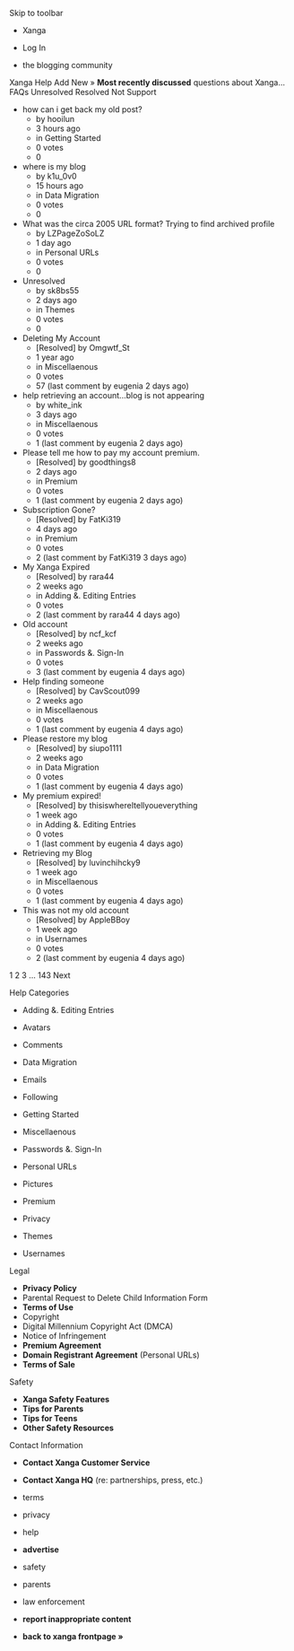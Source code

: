 Skip to toolbar

*   Xanga

*   Log In

*   the blogging community

Xanga Help Add New » **Most recently discussed** questions about Xanga… FAQs Unresolved Resolved Not Support

*   how can i get back my old post?
    *   by hooilun
    *   3 hours ago
    *   in Getting Started
    *   0 votes
    *   0
*   where is my blog
    *   by k1u\_0v0
    *   15 hours ago
    *   in Data Migration
    *   0 votes
    *   0
*   What was the circa 2005 URL format? Trying to find archived profile
    *   by LZPageZoSoLZ
    *   1 day ago
    *   in Personal URLs
    *   0 votes
    *   0
*   Unresolved
    *   by sk8bs55
    *   2 days ago
    *   in Themes
    *   0 votes
    *   0
*   Deleting My Account
    *   \[Resolved\] by Omgwtf\_St
    *   1 year ago
    *   in Miscellaenous
    *   0 votes
    *   57 (last comment by eugenia 2 days ago)
*   help retrieving an account...blog is not appearing
    *   by white\_ink
    *   3 days ago
    *   in Miscellaenous
    *   0 votes
    *   1 (last comment by eugenia 2 days ago)
*   Please tell me how to pay my account premium.
    *   \[Resolved\] by goodthings8
    *   2 days ago
    *   in Premium
    *   0 votes
    *   1 (last comment by eugenia 2 days ago)
*   Subscription Gone?
    *   \[Resolved\] by FatKi319
    *   4 days ago
    *   in Premium
    *   0 votes
    *   2 (last comment by FatKi319 3 days ago)
*   My Xanga Expired
    *   \[Resolved\] by rara44
    *   2 weeks ago
    *   in Adding &. Editing Entries
    *   0 votes
    *   2 (last comment by rara44 4 days ago)
*   Old account
    *   \[Resolved\] by ncf\_kcf
    *   2 weeks ago
    *   in Passwords &. Sign-In
    *   0 votes
    *   3 (last comment by eugenia 4 days ago)
*   Help finding someone
    *   \[Resolved\] by CavScout099
    *   2 weeks ago
    *   in Miscellaenous
    *   0 votes
    *   1 (last comment by eugenia 4 days ago)
*   Please restore my blog
    *   \[Resolved\] by siupo1111
    *   2 weeks ago
    *   in Data Migration
    *   0 votes
    *   1 (last comment by eugenia 4 days ago)
*   My premium expired!
    *   \[Resolved\] by thisiswhereItellyoueverything
    *   1 week ago
    *   in Adding &. Editing Entries
    *   0 votes
    *   1 (last comment by eugenia 4 days ago)
*   Retrieving my Blog
    *   \[Resolved\] by luvinchihcky9
    *   1 week ago
    *   in Miscellaenous
    *   0 votes
    *   1 (last comment by eugenia 4 days ago)
*   This was not my old account
    *   \[Resolved\] by AppleBBoy
    *   1 week ago
    *   in Usernames
    *   0 votes
    *   2 (last comment by eugenia 4 days ago)

1 2 3 ... 143 Next

Help Categories

*   Adding &. Editing Entries
*   Avatars
*   Comments
*   Data Migration
*   Emails
*   Following
*   Getting Started
*   Miscellaenous

*   Passwords &. Sign-In
*   Personal URLs
*   Pictures
*   Premium
*   Privacy
*   Themes
*   Usernames

Legal

*   **Privacy Policy**
*   Parental Request to Delete Child Information Form
*   **Terms of Use**
*   Copyright
*   Digital Millennium Copyright Act (DMCA)
*   Notice of Infringement
*   **Premium Agreement**
*   **Domain Registrant Agreement** (Personal URLs)
*   **Terms of Sale**

Safety

*   **Xanga Safety Features**
*   **Tips for Parents**
*   **Tips for Teens**
*   **Other Safety Resources**

Contact Information

*   **Contact Xanga Customer Service**
*   **Contact Xanga HQ** (re: partnerships, press, etc.)

*   terms
*   privacy
*   help
*   **advertise**

*   safety
*   parents
*   law enforcement
*   **report inappropriate content**

*   **back to xanga frontpage »**